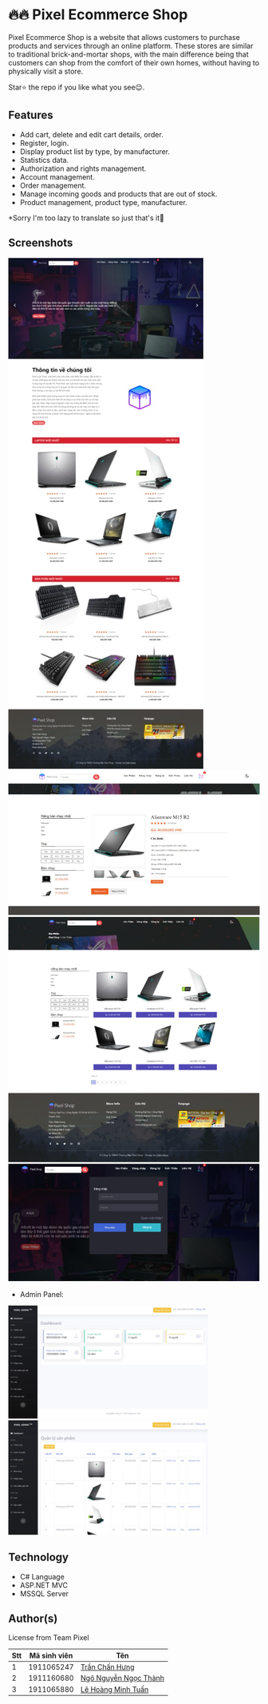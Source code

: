# 🔥🔥 Pixel Ecommerce Shop

Pixel Ecommerce Shop is a website that allows customers to purchase products and services through an online platform. These stores are similar to traditional brick-and-mortar shops, with the main difference being that customers can shop from the comfort of their own homes, without having to physically visit a store.

Star⭐ the repo if you like what you see😉.


## Features

- Add cart, delete and edit cart details, order.
- Register, login.
- Display product list by type, by manufacturer.
- Statistics data.
- Authorization and rights management.
- Account management.
- Order management.
- Manage incoming goods and products that are out of stock.
- Product management, product type, manufacturer.

*Sorry I'm too lazy to translate so just that's it🤣

## Screenshots


<p>
<img src="images/home.jpg"/> 
<img src="images/chitietsanpham.jpg"/> 
<img src="images/product.jpg" "/> 
<img src="images/login.jpg""/> 
</p>

* Admin Panel:

<p>
<img src="images/adminpanel.jpg" width="400"/> 
<img src="images/adminproduct.jpg" width="400"/> 
</p>

## Technology
- C# Language
- ASP.NET MVC
- MSSQL Server

## Author(s)

License from Team Pixel 

Stt | Mã sinh viên | Tên
---- | ---- | ---
1 | 1911065247 | [Trần Chấn Hưng](https://www.facebook.com/chanhung.ninzy/)
2 | 1911160680 | [Ngô Nguyễn Ngọc Thành](https://www.facebook.com/dong.ngo.77770/)
3 | 1911065880 | [Lê Hoàng Minh Tuấn](https://www.facebook.com/cuabequyen/)

